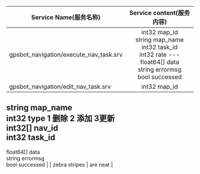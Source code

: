 | Service Name(服务名称)       |Service content(服务内容)        |
| ------------- |:-------------:|
| gpsbot_navigation/execute_nav_task.srv      | int32 map_id</br> string map_name </br>int32 task_id</br> int32 rate ---float64[] data </br>  string errormsg</br>bool successed |
| gpsbot_navigation/edit_nav_task.srv     | int32 map_id</br>
string map_name</br>
int32 type  1 删除 2 添加 3更新</br>
int32[] nav_id</br>
int32 task_id</br>
---
float64[] data</br>
string errormsg</br>
bool successed      |
| zebra stripes | are neat      |
